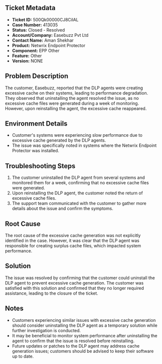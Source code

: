 ## Ticket Metadata
- **Ticket ID:** 500Qk00000CJ8CiIAL
- **Case Number:** 413035
- **Status:** Closed - Resolved
- **Account/Company:** Easebuzz Pvt Ltd
- **Contact Name:** Aman Shekhar
- **Product:** Netwrix Endpoint Protector
- **Component:** EPP Other
- **Feature:** Other
- **Version:** NONE

## Problem Description
The customer, Easebuzz, reported that the DLP agents were creating excessive cache on their systems, leading to performance degradation. They observed that uninstalling the agent resolved the issue, as no excessive cache files were generated during a week of monitoring. However, upon reinstalling the agent, the excessive cache reappeared.

## Environment Details
- Customer's systems were experiencing slow performance due to excessive cache generated by the DLP agents.
- The issue was specifically noted in systems where the Netwrix Endpoint Protector was installed.

## Troubleshooting Steps
1. The customer uninstalled the DLP agent from several systems and monitored them for a week, confirming that no excessive cache files were generated.
2. Upon reinstalling the DLP agent, the customer noted the return of excessive cache files.
3. The support team communicated with the customer to gather more details about the issue and confirm the symptoms.

## Root Cause
The root cause of the excessive cache generation was not explicitly identified in the case. However, it was clear that the DLP agent was responsible for creating surplus cache files, which impacted system performance.

## Solution
The issue was resolved by confirming that the customer could uninstall the DLP agent to prevent excessive cache generation. The customer was satisfied with this solution and confirmed that they no longer required assistance, leading to the closure of the ticket.

## Notes
- Customers experiencing similar issues with excessive cache generation should consider uninstalling the DLP agent as a temporary solution while further investigation is conducted.
- It may be beneficial to monitor system performance after uninstalling the agent to confirm that the issue is resolved before reinstalling.
- Future updates or patches to the DLP agent may address cache generation issues; customers should be advised to keep their software up to date.